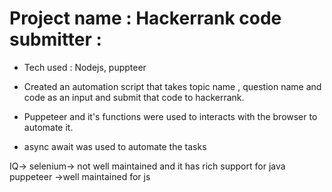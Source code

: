# Project name : Hackerrank code submitter :
 * Tech used : Nodejs, puppteer
  
 * Created an automation script that takes topic name , 
  question name and code as an input and submit that code to hackerrank.
* Puppeteer and it's functions were  used to interacts with the browser to automate it.
* async await was used to automate the tasks 

<!-- browser automation  -->
<!--  -->
IQ->  selenium-> not well maintained and it has rich support for java 
puppeteer ->well maintained for js 
<!-- 1. process -->
<!--  2-> function -> task (more than enough) -->
<!-- 3. callback vs promises -->
<!-- callback , async await -->



<!-- fs -> file organizer -->
<!-- cricinfo -->
<!-- pepcoding course scrapper -->
<!-- hackerrank code submitter -->